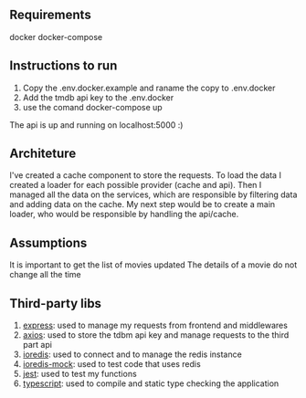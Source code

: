 ## Requirements

docker
docker-compose

## Instructions to run

1. Copy the .env.docker.example and raname the copy to .env.docker
2. Add the tmdb api key to the .env.docker
3. use the comand docker-compose up

The api is up and running on localhost:5000 :)

## Architeture

I've created a cache component to store the requests.
To load the data I created a loader for each possible provider (cache and api).
Then I managed all the data on the services, which are responsible by filtering data and adding data on the cache.
My next step would be to create a main loader, who would be responsible by handling the api/cache.

## Assumptions

It is important to get the list of movies updated
The details of a movie do not change all the time

## Third-party libs

1. [express](https://www.npmjs.com/package/express "express"): used to manage my requests from frontend and middlewares
2. [axios](https://www.npmjs.com/package/axios "axios"): used to store the tdbm api key and manage requests to the third part api
3. [ioredis](https://www.npmjs.com/package/ioredis "ioredis"): used to connect and to manage the redis instance
4. [ioredis-mock](https://www.npmjs.com/package/ioredis-mock "ioredis-mock"): used to test code that uses redis
5. [jest](https://www.npmjs.com/package/jest "jest"): used to test my functions
6. [typescript](https://www.npmjs.com/package/typescript "typescript"): used to compile and static type checking the application
